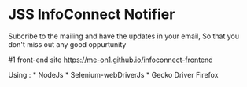 # JSS InfoConnect Notifier

Subcribe to the mailing and have the updates in your email, So that you don't miss out any good oppurtunity

#1 front-end site
 https://me-on1.github.io/infoconnect-frontend

Using :
	* NodeJs
	* Selenium-webDriverJs
	* Gecko Driver Firefox

